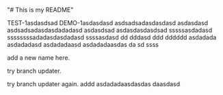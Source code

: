 "# This is my README" 

TEST-1asdasdsad
DEMO-1asdasdasd
asdsadsadasdasdasd
asdasdasd
asdsadsadasdasdadadasd
asdasdsad
asdasdasdasdsad
sssssasdadasd
ssssssssadadasdasdadasd
ssssasdasd
dd
dddasd
ddd
dddddd
asdadada
asdadadasd
asdadadaasd
asdadadaasdas
da
sd
ssss

add a new name here.

try branch updater.

try branch updater again.
addd
asdadadaasdasdas
daasdasd
